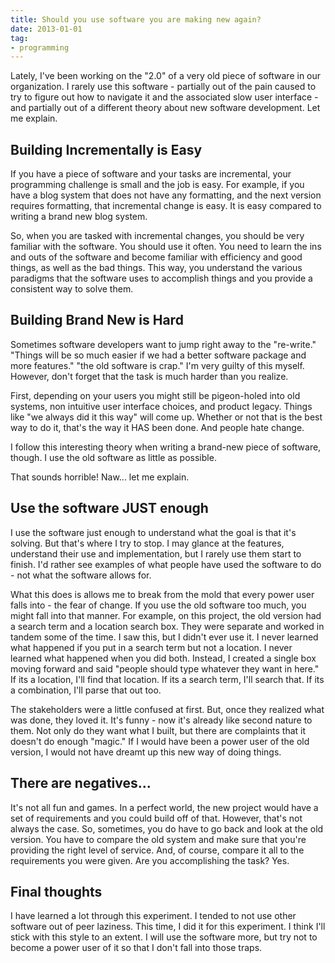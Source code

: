 ```yaml
---
title: Should you use software you are making new again?
date: 2013-01-01
tag:
- programming
---
```

Lately, I've been working on the "2.0" of a very old piece of software in our organization.  I rarely use this software - partially out of the pain caused to try to figure out how to navigate it and the associated slow user interface - and partially out of a different theory about new software development.  Let me explain.

<!--more-->

## Building Incrementally is Easy

If you have a piece of software and your tasks are incremental, your programming challenge is small and the job is easy.  For example, if you have a blog system that does not have any formatting, and the next version requires formatting, that incremental change is easy.  It is easy compared to writing a brand new blog system.  

So, when you are tasked with incremental changes, you should be very familiar with the software.  You should use it often.  You need to learn the ins and outs of the software and become familiar with efficiency and good things, as well as the bad things.  This way, you understand the various paradigms that the software uses to accomplish things and you provide a consistent way to solve them.

## Building Brand New is Hard

Sometimes software developers want to jump right away to the "re-write."  "Things will be so much easier if we had a better software package and more features."  "the old software is crap."  I'm very guilty of this myself.  However, don't forget that the task is much harder than you realize.

First, depending on your users you might still be pigeon-holed into old systems, non intuitive user interface choices, and product legacy.  Things like "we always did it this way" will come up.  Whether or not that is the best way to do it, that's the way it HAS been done.  And people hate change.

I follow this interesting theory when writing a brand-new piece of software, though.  I use the old software as little as possible.

That sounds horrible!  Naw... let me explain.

## Use the software JUST enough

I use the software just enough to understand what the goal is that it's solving.  But that's where I try to stop.  I may glance at the features, understand their use and implementation, but I rarely use them start to finish.  I'd rather see examples of what people have used the software to do - not what the software allows for.

What this does is allows me to break from the mold that every power user falls into - the fear of change.  If you use the old software too much, you might fall into that manner.  For example, on this project, the old version had a search term and a location search box.  They were separate and worked in tandem some of the time.  I saw this, but I didn't ever use it.  I never learned what happened if you put in a search term but not a location.  I never learned what happened when you did both.  Instead, I created a single box moving forward and said "people should type whatever they want in here."  If its a location, I'll find that location.  If its a search term, I'll search that.  If its a combination, I'll parse that out too.

The stakeholders were a little confused at first.  But, once they realized what was done, they loved it.  It's funny - now it's already like second nature to them.  Not only do they want what I built, but there are complaints that it doesn't do enough "magic."  If I would have been a power user of the old version, I would not have dreamt up this new way of doing things.

## There are negatives...

It's not all fun and games.  In a perfect world, the new project would have a set of requirements and you could build off of that.  However, that's not always the case.  So, sometimes, you do have to go back and look at the old version.  You have to compare the old system and make sure that you're providing the right level of service.  And, of course, compare it all to the requirements you were given.  Are you accomplishing the task?  Yes.  

## Final thoughts

I have learned a lot through this experiment.  I tended to not use other software out of peer laziness.  This time, I did it for this experiment.  I think I'll stick with this style to an extent.  I will use the software more, but try not to become a power user of it so that I don't fall into those traps.

